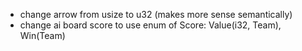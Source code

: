 * change arrow from usize to u32 (makes more sense semantically)
* change ai board score to use enum of Score: Value(i32, Team), Win(Team)

